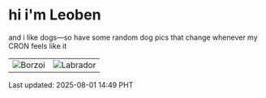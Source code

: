 # hi i'm Leoben

and i like dogs—so have some random dog pics that change whenever my CRON feels like it

|  |  |
|--------|----------|
| ![Borzoi](https://random-dog-vercel.vercel.app/api/random-borzoi?v=1754030976) | ![Labrador](https://random-dog-vercel.vercel.app/api/random-labrador?v=1754030976) |

Last updated: 2025-08-01 14:49 PHT
